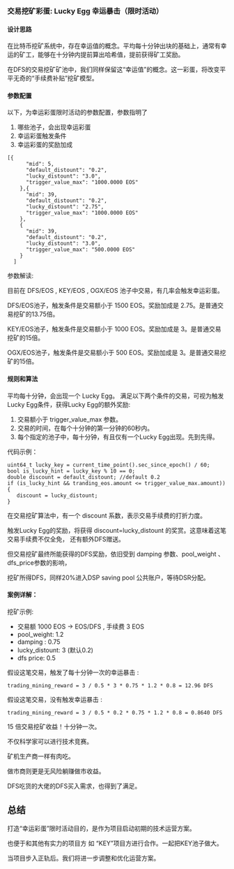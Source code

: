 ### 交易挖矿彩蛋: Lucky Egg 幸运暴击（限时活动）

#### 设计思路

在比特币挖矿系统中，存在幸运值的概念。平均每十分钟出块的基础上，通常有幸运的矿工，能够在十分钟内提前算出哈希值，提前获得矿工奖励。

在DFS的交易挖矿矿池中，我们同样保留这“幸运值”的概念。这一彩蛋，将改变平平无奇的“手续费补贴”挖矿模型。

#### 参数配置

以下，为幸运彩蛋限时活动的参数配置，参数指明了

1. 哪些池子，会出现幸运彩蛋
2. 幸运彩蛋触发条件
3. 幸运彩蛋的奖励加成

```
[{
      "mid": 5,
      "default_distount": "0.2",
      "lucky_distount": "3.0",
      "trigger_value_max": "1000.0000 EOS"
    },{
      "mid": 39,
      "default_distount": "0.2",
      "lucky_distount": "2.75",
      "trigger_value_max": "1000.0000 EOS"
    },
    {
      "mid": 39,
      "default_distount": "0.2",
      "lucky_distount": "3.0",
      "trigger_value_max": "500.0000 EOS"
    }
  ]

```

参数解读: 

目前在 DFS/EOS , KEY/EOS , OGX/EOS 池子中交易，有几率会触发幸运彩蛋。

DFS/EOS池子，触发条件是交易额小于 1500 EOS。奖励加成是 2.75。是普通交易挖矿的13.75倍。

KEY/EOS池子，触发条件是交易额小于 1000 EOS。奖励加成是 3。是普通交易挖矿的15倍。

OGX/EOS池子，触发条件是交易额小于 500 EOS。奖励加成是 3。是普通交易挖矿的15倍。

#### 规则和算法

平均每十分钟，会出现一个 Lucky Egg。 
满足以下两个条件的交易，可视为触发 Lucky Egg条件，获得Lucky Egg的额外奖励:

1. 交易额小于 trigger_value_max 参数。
2. 交易的时间，在每个十分钟的第一分钟的60秒内。
3. 每个指定的池子中，每十分钟，有且仅有一个Lucky Egg出现。先到先得。

代码示例： 

```
uint64_t lucky_key = current_time_point().sec_since_epoch() / 60;
bool is_lucky_hint = lucky_key % 10 == 0;
double discount = default_distount; //default 0.2
if (is_lucky_hint && tranding_eos.amount <= trigger_value_max.amount))
{
   discount = lucky_distount;
}
```

在交易挖矿算法中，有一个 discount 系数，表示交易手续费的打折力度。

触发Lucky Egg的奖励，将获得 discount=lucky_distount 的奖赏。这意味着这笔交易手续费不仅全免， 还有额外DFS赠送。

但交易挖矿最终所能获得的DFS奖励，依旧受到 damping 参数、pool_weight 、dfs_price参数的影响，

挖矿所得DFS，同样20%进入DSP saving pool 公共账户，等待DSR分配。 

#### 案例详解：

挖矿示例: 

* 交易额 1000 EOS -> EOS/DFS , 手续费 3 EOS
* pool_weight:  1.2
* damping : 0.75
* lucky_distount: 3 (默认0.2)
* dfs price: 0.5


假设这笔交易，触发了每十分钟一次的幸运暴击 :

```
trading_mining_reward = 3 / 0.5 * 3 * 0.75 * 1.2 * 0.8 = 12.96 DFS 
```

假设这笔交易，没有触发幸运暴击 :

```
trading_mining_reward = 3 / 0.5 * 0.2 * 0.75 * 1.2 * 0.8 = 0.8640 DFS 
```

15 倍交易挖矿收益！十分钟一次。

不仅科学家可以进行技术竞赛。

矿机生产商一样有肉吃。

做市商则更是无风险躺赚做市收益。

DFS吃货的大佬的DFS买入需求，也得到了满足。



## 总结

打造“幸运彩蛋”限时活动目的，是作为项目启动初期的技术运营方案。

也便于和其他有实力的项目方 如 “KEY”项目方进行合作。一起把KEY池子做大。

当项目步入正轨后。我们将进一步调整和优化运营方案。


